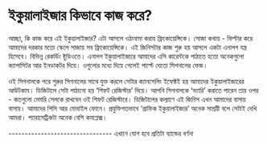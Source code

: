 # ইকুয়ালাইজার কিভাবে কাজ করে?

আচ্ছা, কি কাজ করে এই ইকুয়ালাইজার? এটা আসলে ওঠানামা করায় ফ্রিকোয়েন্সিকে। সোজা কথায় - ফিল্টার করে আমাদের দরকার মতো স্কেলে সাজায় সব ফ্রিকোয়েন্সিকে। এই জিনিসটার কাজ শুরু হয় আসলে একটা এনালগ যন্ত্র হিসেবে। বিভিন্ন রেকর্ডিং ষ্টুডিওতে। এনালগ ইকুয়ালাইজারে আমাদের এসি কারেন্টকে পাঠাতে হতো অনেকগুলো ক্যাপাসিটর আর ইনডাকটর দিয়ে। ওগুলোর মধ্যে দিয়ে গেলেই পাল্টে যেতো সিগনালের ফেজ। 

ওই সিগনালকে পরে শুরুর সিগনালের সাথে যুক্ত করলে সেটার ক্যানসেলিং ইফেক্টই হয় আমাদের ইকুয়ালাইজারের আউটকাম। ডিজিটালে সেটা পাঠানো হয় ‘শিফট রেজিস্টার’ দিয়ে। আপনি সিগনালকে ‘ভ্যারি’ করাতে পারেন তার ওপর - কতগুলো মেমরি সেলকে রাখবেন ওই শিফট রেজিস্টারে। ডিজিটালের কল্যাণে এই জিনিস এখন আমাদের বাসায় বাসায়। আমাদের পিসি আর মোবাইল ফোনে। প্রযুক্তিগতভাবে ‘গ্রাফিক ইকুয়ালাইজার’ অনেক সাশ্রয়ী বলে সেটাই দেখি আমরা। প্যারামেট্রিকটা অনেক বেশি কমপ্লেক্স।  

-------------------------------- এখানে যোগ হবে প্রতিটা ব্যান্ডের বর্ণনা



